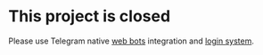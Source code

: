 # This project is closed

Please use Telegram native [web bots](https://telegram.org/blog/privacy-discussions-web-bots) integration and [login system](https://telegram.org/blog/login). 
